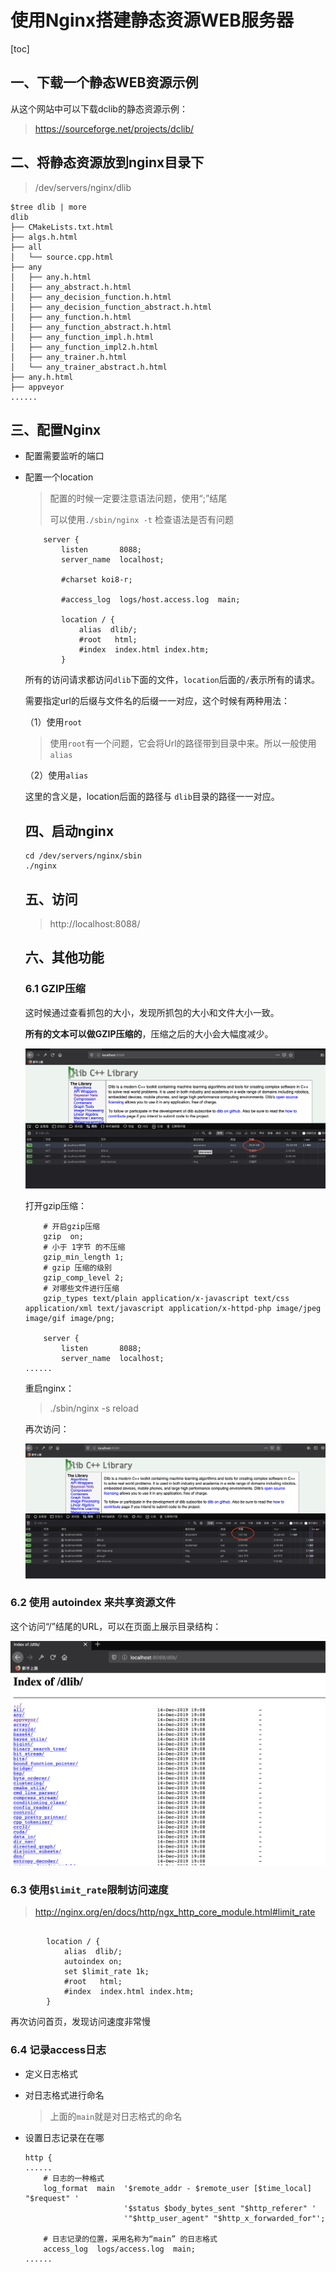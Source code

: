 # 使用Nginx搭建静态资源WEB服务器

[toc]

## 一、下载一个静态WEB资源示例

从这个网站中可以下载dclib的静态资源示例：

> https://sourceforge.net/projects/dclib/

## 二、将静态资源放到nginx目录下

> /dev/servers/nginx/dlib

```shell
$tree dlib | more
dlib
├── CMakeLists.txt.html
├── algs.h.html
├── all
│   └── source.cpp.html
├── any
│   ├── any.h.html
│   ├── any_abstract.h.html
│   ├── any_decision_function.h.html
│   ├── any_decision_function_abstract.h.html
│   ├── any_function.h.html
│   ├── any_function_abstract.h.html
│   ├── any_function_impl.h.html
│   ├── any_function_impl2.h.html
│   ├── any_trainer.h.html
│   └── any_trainer_abstract.h.html
├── any.h.html
├── appveyor
......
```

## 三、配置Nginx

- 配置需要监听的端口

- 配置一个location

  > 配置的时候一定要注意语法问题，使用“;”结尾
  >
  > 可以使用`./sbin/nginx -t` 检查语法是否有问题

  ```shell
      server {
          listen       8088;
          server_name  localhost;
  
          #charset koi8-r;
  
          #access_log  logs/host.access.log  main;
  
          location / {
              alias  dlib/;
              #root   html;
              #index  index.html index.htm;
          }
  ```

  所有的访问请求都访问`dlib`下面的文件，`location`后面的`/`表示所有的请求。

  需要指定url的后缀与文件名的后缀一一对应，这个时候有两种用法：

  （1）使用`root`

  > 使用`root`有一个问题，它会将Url的路径带到目录中来。所以一般使用`alias`

  （2）使用`alias`

  这里的含义是，location后面的路径与 `dlib`目录的路径一一对应。

  ## 四、启动nginx

  ```shell
  cd /dev/servers/nginx/sbin
  ./nginx
  ```

  ## 五、访问

  > http://localhost:8088/

  

  ## 六、其他功能

  ### 6.1 GZIP压缩

  这时候通过查看抓包的大小，发现所抓包的大小和文件大小一致。

  **所有的文本可以做GZIP压缩的**，压缩之后的大小会大幅度减少。

  ![](photos/01gzip压缩之前.png)

  打开gzip压缩：

  ```shell
      # 开启gzip压缩
      gzip  on;
      # 小于 1字节 的不压缩
      gzip_min_length 1;
      # gzip 压缩的级别
      gzip_comp_level 2;
      # 对哪些文件进行压缩
      gzip_types text/plain application/x-javascript text/css application/xml text/javascript application/x-httpd-php image/jpeg image/gif image/png;
  
      server {
          listen       8088;
          server_name  localhost;
  ......
  ```

  重启nginx：

  >  ./sbin/nginx -s reload

  再次访问：

  ![](photos/02gzip压缩之后.png)

  

### 6.2 使用 autoindex 来共享资源文件

这个访问“/”结尾的URL，可以在页面上展示目录结构：

![](photos/03autoindex示例.png)



### 6.3 使用`$limit_rate`限制访问速度

> http://nginx.org/en/docs/http/ngx_http_core_module.html#limit_rate

```shell

        location / {
            alias  dlib/;
            autoindex on;
            set $limit_rate 1k;
            #root   html;
            #index  index.html index.htm;
        }
```

再次访问首页，发现访问速度非常慢

### 6.4 记录access日志

- 定义日志格式

- 对日志格式进行命名

  > 上面的`main`就是对日志格式的命名

- 设置日志记录在在哪

  ```shell
  http {
  ......
      # 日志的一种格式
      log_format  main  '$remote_addr - $remote_user [$time_local] "$request" '
                        '$status $body_bytes_sent "$http_referer" '
                        '"$http_user_agent" "$http_x_forwarded_for"';
  
      # 日志记录的位置，采用名称为“main” 的日志格式
      access_log  logs/access.log  main;
  ......
  ```

  

  